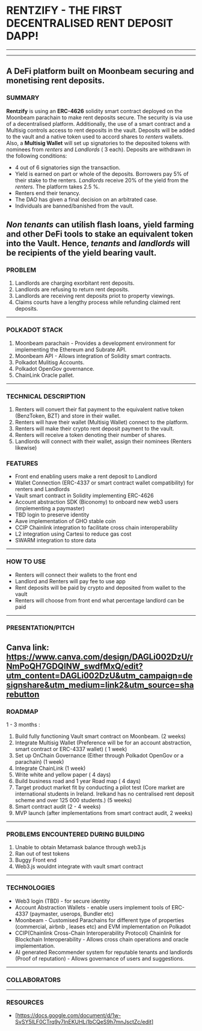 # RENTZIFY - THE FIRST DECENTRALISED RENT DEPOSIT DAPP!

-------------------------------------------------------
-------------------------------------------------------

A DeFi platform built on Moonbeam securing and monetising rent deposits. 
----
### SUMMARY
**Rentzify** is using an **ERC-4626** solidity smart contract deployed on the Moonbeam parachain to make rent deposits secure. The security is via use of a decentralised platform. Additionally, the use of a smart contract and a Multisig controls access to rent deposits in the vault. Deposits will be added to the vault and a native token used to accord shares to *renters* wallets. Also, a **Multisig Wallet** will set up signatories to the deposited tokens with nominees from *renters* and *Landlords* ( 3 each). Deposits are withdrawn in the following conditions:
+ 4 out of 6 signatories sign the transaction.
+ Yield is earned on part or whole of the deposits. Borrowers pay 5% of their stake to the renters. *Landlords* receive 20% of the yield from the *renters*. The platform takes 2.5 %.
+ Renters end their tenancy.
+ The DAO has given a final decision on an arbitrated case.
+ Individuals are banned/banished from the vault.

*Non tenants* can utilish flash loans, yield farming and other DeFi tools to stake an equivalent token into the Vault. Hence, *tenants* and *landlords* will be recipients of the yield bearing vault. 
----
### PROBLEM
1. Landlords are charging exorbitant rent deposits.
2. Landlords are refusing to return rent deposits.
3. Landlords are receiving rent deposits priot to property viewings.
4. Claims courts have a lengthy process while refunding claimed rent deposits.
----
### POLKADOT STACK
1. Moonbeam parachain - Provides a development environment for implementing the Ethereum and Subrate API. 
2. Moonbeam API - Allows integration of Solidity smart contracts.
3.   Polkadot Mulitisg Accounts.
4.   Polkadot OpenGov governance.
5.   ChainLink Oracle pallet.
----
### TECHNICAL DESCRIPTION
1. Renters will convert their fiat payment to the equivalent native token (BenzToken, BZT) and store in their wallet.
2. Renters will have their wallet (Multisig Wallet) connect to the platform.
3. Renters will make their crypto rent deposit payment to the vault. 
4. Renters will receive a token denoting their number of shares.
5. Landlords will connect with their wallet, assign their nominees (Renters likewise)

### FEATURES
+ Front end enabling users make a rent deposit to Landlord
+ Wallet Connection (ERC-4337 or smart contract wallet compatibility) for renters and Landlords
+ Vault smart contract in Solidity implementing ERC-4626
+ Account abstraction SDK (Biconomy) to onboard new web3 users (implementing a paymaster)
+ TBD login to preserve identity
+ Aave implementation of GHO stable coin
+ CCIP Chainlink integration to facilitate cross chain interoperability
+ L2 integration using Cartesi to reduce gas cost
+ SWARM integration to store data
----

### HOW TO USE
+ Renters will connect their wallets to the front end
+ Landlord and Renters will pay fee to use app
+ Rent deposits will be paid by crypto and deposited from wallet to the vault
+ Renters will choose from front end what percentage landlord can be paid
  
----

### PRESENTATION/PITCH
Canva link: https://www.canva.com/design/DAGLi002DzU/rNmPoQH7GDQlNW_swdfMxQ/edit?utm_content=DAGLi002DzU&utm_campaign=designshare&utm_medium=link2&utm_source=sharebutton
----
### ROADMAP
1 - 3 months : 
1. Build fully functioning Vault smart contract on Moonbeam. (2 weeks)
2. Integrate Multisig Wallet (Preference will be for an account abstraction, smart contract or ERC-4337 wallet) ( 1 week)
3. Set up OnChain Governance (Either through Polkadot OpenGov or a parachain) (1 week)
4. Integrate ChainLink (1 week)
5. Write white and yellow paper ( 4 days)
6. Build business road and 1 year Road map ( 4 days)
7. Target product market fit by conducting a pilot test (Core market are international students in Ireland. Irelkand has no centralised rent deposit scheme and over 125 000 students.) (5 weeks)
8. Smart contract audit (2 - 4 weeks)
9. MVP launch (after implementations from smart contract audit, 2 weeks)
----
### PROBLEMS ENCOUNTERED DURING BUILDING
1. Unable to obtain Metamask balance through web3.js
2. Ran out of test tokens
3. Buggy Front end
4. Web3.js wouldnt integrate with vault smart contract
----

### TECHNOLOGIES
+ Web3 login (TBD) - for secure identity
+ Account Abstraction Wallets - enable users implement tools of ERC-4337 (paymaster, userops, Bundler etc)
+ Moonbeam - Customised Parachains for different type of properties (commercial, airbnb , leases etc) and EVM implementation on Polkadot
+ CCIP(Chainlink Cross-Chain Interoperability Protocol) Chainlink for Blockchain Interoperability - Allows cross chain operations and oracle implementation.
+ AI generated Recommender system for reputable tenants and landlords (Proof of reputation) - Allows governance of users and suggestions. 
----

### COLLABORATORS
----

### RESOURCES
+ [https://docs.google.com/document/d/1w-SvSY5ILF0CTrq9y7InEKUHLj1bCQeS9h7mnJsctZc/edit]
 

